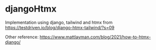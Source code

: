 # djangoHtmx
Implementation using django, tailwind and htmx from https://testdriven.io/blog/django-htmx-tailwind/?s=09

Other reference: https://www.mattlayman.com/blog/2021/how-to-htmx-django/


